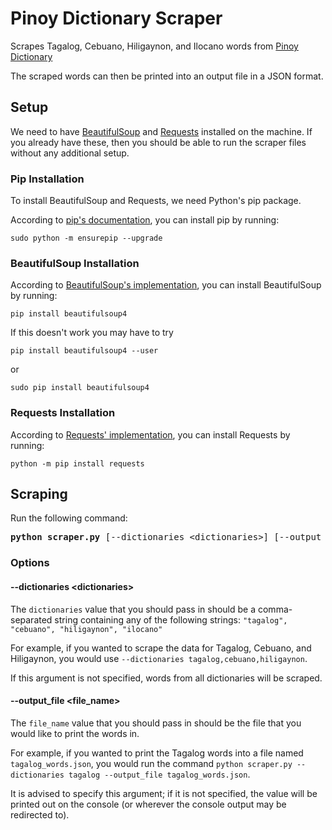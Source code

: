 # Pinoy Dictionary Scraper
Scrapes Tagalog, Cebuano, Hiligaynon, and Ilocano words from [Pinoy Dictionary](https://www.pinoydictionary.com)

The scraped words can then be printed into an output file in a JSON format.

## Setup
We need to have [BeautifulSoup](https://pypi.org/project/beautifulsoup4/) and [Requests](https://docs.python-requests.org/en/latest/) installed on the machine. If you already have these, then you should be able to run the scraper files without any additional setup.

### Pip Installation
To install BeautifulSoup and Requests, we need Python's pip package.

According to [pip's documentation](https://pip.pypa.io/en/stable/installation/#supported-methods), you can install pip by running:
```
sudo python -m ensurepip --upgrade
```

### BeautifulSoup Installation
According to [BeautifulSoup's implementation](https://beautiful-soup-4.readthedocs.io/en/latest/), you can install BeautifulSoup by running:
```
pip install beautifulsoup4
```
If this doesn't work you may have to try
```
pip install beautifulsoup4 --user
```
or
```
sudo pip install beautifulsoup4
```

### Requests Installation
According to [Requests' implementation](https://docs.python-requests.org/en/latest/user/install/#python-m-pip-install-requests), you can install Requests by running:
```
python -m pip install requests
```

## Scraping
Run the following command:
<pre>
<b>python scraper.py</b> [--dictionaries &ltdictionaries&gt] [--output_file &ltfile_name&gt]
</pre>

### Options
#### --dictionaries &lt;dictionaries&gt;
The `dictionaries` value that you should pass in should be a comma-separated string containing any of the following strings:
`"tagalog", "cebuano", "hiligaynon", "ilocano"`

For example, if you wanted to scrape the data for Tagalog, Cebuano, and Hiligaynon, you would use `--dictionaries tagalog,cebuano,hiligaynon`.

If this argument is not specified, words from all dictionaries will be scraped.

#### --output_file &lt;file_name&gt;
The `file_name` value that you should pass in should be the file that you would like to print the words in.

For example, if you wanted to print the Tagalog words into a file named `tagalog_words.json`, you would run the command `python scraper.py --dictionaries tagalog --output_file tagalog_words.json`.

It is advised to specify this argument; if it is not specified, the value will be printed out on the console (or wherever the console output may be redirected to).